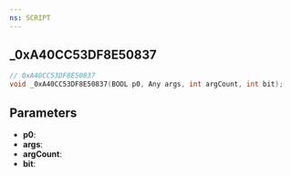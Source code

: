 ```yaml
---
ns: SCRIPT
---
```

## _0xA40CC53DF8E50837

```c
// 0xA40CC53DF8E50837
void _0xA40CC53DF8E50837(BOOL p0, Any args, int argCount, int bit);
```


## Parameters
* **p0**: 
* **args**: 
* **argCount**: 
* **bit**: 


